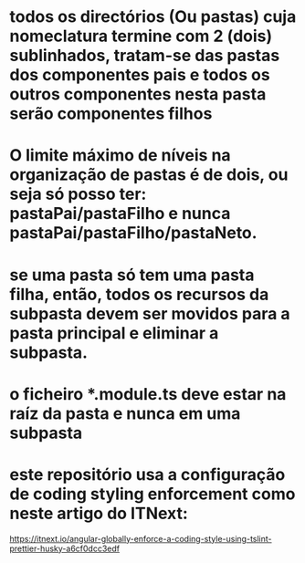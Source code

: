 # todos os directórios (Ou pastas) cuja nomeclatura termine com 2 (dois) sublinhados, tratam-se das pastas dos componentes pais e todos os outros componentes nesta pasta serão componentes filhos

# O limite máximo de níveis na organização de pastas é de dois, ou seja só posso ter: pastaPai/pastaFilho e nunca pastaPai/pastaFilho/pastaNeto.

# se uma pasta só tem uma pasta filha, então, todos os recursos da subpasta devem ser movidos para a pasta principal e eliminar a subpasta.

# o ficheiro *.module.ts deve estar na raíz da pasta e nunca em uma subpasta

# este repositório usa a configuração de coding styling enforcement como neste artigo do ITNext: 
https://itnext.io/angular-globally-enforce-a-coding-style-using-tslint-prettier-husky-a6cf0dcc3edf